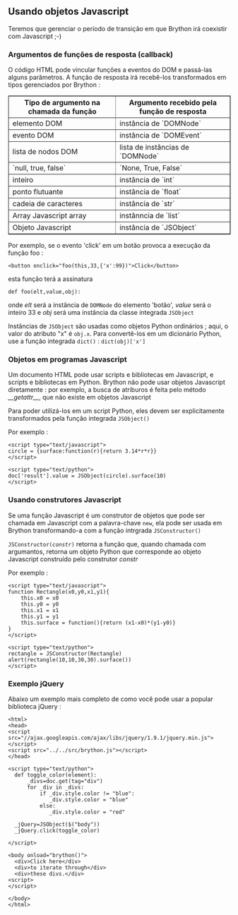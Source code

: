 Usando objetos Javascript
-------------------------

Teremos que gerenciar o período de transição em que Brython irá coexistir com Javascript ;-)

### Argumentos de funções de resposta (callback)

O código HTML pode vincular funções a eventos do DOM e passá-las alguns parâmetros. A função de resposta irá recebê-los transformados em tipos gerenciados por Brython : 

<table border='1'>
<tr><th>Tipo de argumento na chamada da função</th><th>Argumento recebido pela função de resposta</th></tr>
<tr><td>elemento DOM</td><td>instância de `DOMNode`</td></tr>
<tr><td>evento DOM</td><td>instância de `DOMEvent`</td></tr>
<tr><td>lista de nodos DOM</td><td>lista de instâncias de `DOMNode`</td></tr>
<tr><td>`null, true, false`</td><td>`None, True, False`</td></tr>
<tr><td>inteiro</td><td>instância de `int`</td></tr>
<tr><td>ponto flutuante</td><td>instância de `float`</td></tr>
<tr><td>cadeia de caracteres</td><td>instância de `str`</td></tr>
<tr><td>Array Javascript array</td><td>instânncia de `list`</td></tr>
<tr><td>Objeto Javascript</td><td>instância de `JSObject`</td></tr>
</table>



Por exemplo, se o evento 'click' em um botão provoca a execução da função foo :

    <button onclick="foo(this,33,{'x':99})">Click</button>

esta função terá a assinatura

    def foo(elt,value,obj):

onde _elt_ será a instância de `DOMNode` do elemento 'botão', _value_ será o inteiro 33 e _obj_ será uma instância da classe integrada `JSObject`

Instâncias de `JSObject` são usadas como objetos Python ordinários ; aqui, o valor do atributo "x" é `obj.x`. Para convertê-los em um dicionário Python, use a função integrada `dict()` : `dict(obj)['x']`

### Objetos em programas Javascript

Um documento HTML pode usar scripts e bibliotecas em Javascript, e scripts e bibliotecas em Python. Brython não pode usar objetos Javascript diretamente : por exemplo, a busca de atriburos é feita pelo método _\_\_getattr\_\__, que não existe em objetos Javascript

Para poder utilizá-los em um script Python, eles devem ser explicitamente transformados pela função integrada `JSObject()`

Por exemplo :

    <script type="text/javascript">
    circle = {surface:function(r){return 3.14*r*r}}
    </script>
    
    <script type="text/python">
    doc['result'].value = JSObject(circle).surface(10)
    </script>

### Usando construtores Javascript

Se uma função Javascript é um construtor de objetos que pode ser chamada em Javascript com a palavra-chave `new`, ela pode ser usada em Brython transformando-a com a função intrgrada `JSConstructor()`

<code>JSConstructor(_constr_)</code> retorna a função que, quando chamada com argumantos, retorna um objeto Python que corresponde ao objeto Javascript construído pelo construtor _constr_

Por exemplo :

    <script type="text/javascript">
    function Rectangle(x0,y0,x1,y1){
        this.x0 = x0
        this.y0 = y0
        this.x1 = x1
        this.y1 = y1
        this.surface = function(){return (x1-x0)*(y1-y0)}
    }
    </script>
    
    <script type="text/python">
    rectangle = JSConstructor(Rectangle)
    alert(rectangle(10,10,30,30).surface())
    </script>

### Exemplo jQuery

Abaixo um exemplo mais completo de como você pode usar a popular biblioteca jQuery :

    <html>
    <head>
    <script src="//ajax.googleapis.com/ajax/libs/jquery/1.9.1/jquery.min.js">
    </script>
    <script src="../../src/brython.js"></script>
    </head>
    
    <script type="text/python">
      def toggle_color(element):
          _divs=doc.get(tag="div")
          for _div in _divs:
              if _div.style.color != "blue":
                 _div.style.color = "blue"
              else:
                 _div.style.color = "red"
    
      _jQuery=JSObject($("body"))
      _jQuery.click(toggle_color)
    
    </script>
    
    <body onload="brython()">
      <div>Click here</div>
      <div>to iterate through</div>
      <div>these divs.</div>
    <script>
    </script>
     
    </body>
    </html>
    
